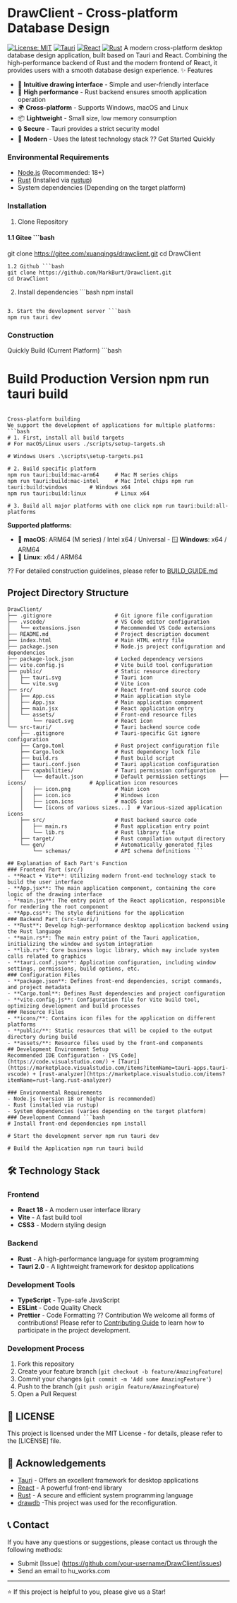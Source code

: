 # DrawClient - Cross-platform Database Design 
[![License: MIT](https://img.shields.io/badge/License-MIT-yellow.svg)](https://opensource.org/licenses/MIT)
[![Tauri](https://img.shields.io/badge/Tauri-2.0-blue.svg)](https://tauri.app/) [![React](https://img.shields.io/badge/React-18-blue.svg)](https://reactjs.org/)
[![Rust](https://img.shields.io/badge/Rust-1.70+-orange.svg)](https://www.rust-lang.org/) 
A modern cross-platform desktop database design application, built based on Tauri and React. Combining the high-performance backend of Rust and the modern frontend of React, it provides users with a smooth database design experience. 
✨ Features 
- 🎨 **Intuitive drawing interface** - Simple and user-friendly interface
- 🚀 **High performance** - Rust backend ensures smooth application operation
- 🌍 **Cross-platform** - Supports Windows, macOS and Linux
- 📦 **Lightweight** - Small size, low memory consumption
- 🔒 **Secure** - Tauri provides a strict security model
- 🎯 **Modern** - Uses the latest technology stack 
?? Get Started Quickly 
### Environmental Requirements 
- [Node.js](https://nodejs.org/) (Recommended: 18+)
- [Rust](https://www.rust-lang.org/) (Installed via [rustup](https://rustup.rs/))
- System dependencies (Depending on the target platform) 
### Installation 
1. Clone Repository
#### 1.1 Gitee ```bash
git clone https://gitee.com/xuanqings/drawclient.git
cd DrawClient
```
1.2 Github ```bash
git clone https://github.com/MarkBurt/Drawclient.git
cd DrawClient
```

2. Install dependencies ```bash
npm install
```

3. Start the development server ```bash
npm run tauri dev
```

### Construction 
Quickly Build (Current Platform) ```bash
# Build Production Version npm run tauri build
```

Cross-platform building 
We support the development of applications for multiple platforms: 
```bash
# 1. First, install all build targets
# For macOS/Linux users ./scripts/setup-targets.sh

# Windows Users .\scripts\setup-targets.ps1

# 2. Build specific platform
npm run tauri:build:mac-arm64     # Mac M series chips
npm run tauri:build:mac-intel     # Mac Intel chips npm run tauri:build:windows       # Windows x64
npm run tauri:build:linux         # Linux x64

# 3. Build all major platforms with one click npm run tauri:build:all-platforms
```

**Supported platforms:**
- 🍎 **macOS**: ARM64 (M series) / Intel x64 / Universal - 🪟 **Windows**: x64 / ARM64
- 🐧 **Linux**: x64 / ARM64

?? For detailed construction guidelines, please refer to [BUILD_GUIDE.md](BUILD_GUIDE.md) 
## Project Directory Structure 
```
DrawClient/
├── .gitignore                    # Git ignore file configuration
├── .vscode/                      # VS Code editor configuration
│   └── extensions.json           # Recommended VS Code extensions
├── README.md                     # Project description document
├── index.html                    # Main HTML entry file
├── package.json                  # Node.js project configuration and dependencies
├── package-lock.json             # Locked dependency versions
├── vite.config.js                # Vite build tool configuration
├── public/                       # Static resource directory
│   ├── tauri.svg                 # Tauri icon
│   └── vite.svg                  # Vite icon
├── src/                          # React front-end source code
│   ├── App.css                   # Main application style
│   ├── App.jsx                   # Main application component
│   ├── main.jsx                  # React application entry
│   └── assets/                   # Front-end resource files
│       └── react.svg             # React icon
└── src-tauri/                    # Tauri backend source code
    ├── .gitignore                # Tauri-specific Git ignore configuration
    ├── Cargo.toml                # Rust project configuration file
    ├── Cargo.lock                # Rust dependency lock file
    ├── build.rs                  # Rust build script
    ├── tauri.conf.json           # Tauri application configuration
    ├── capabilities/             # Tauri permission configuration
    │   └── default.json          # Default permission settings    ├── icons/                    # Application icon resources
    │   ├── icon.png              # Main icon
    │   ├── icon.ico              # Windows icon
    │   ├── icon.icns             # macOS icon
    │   └── [icons of various sizes...]  # Various-sized application icons
    ├── src/                      # Rust backend source code
    │   ├── main.rs               # Rust application entry point
    │   └── lib.rs                # Rust library file
    ├── target/                   # Rust compilation output directory
    └── gen/                      # Automatically generated files
        └── schemas/              # API schema definitions ```

## Explanation of Each Part's Function 
### Frontend Part (src/)
- **React + Vite**: Utilizing modern front-end technology stack to build the user interface
- **App.jsx**: The main application component, containing the core logic of the drawing interface
- **main.jsx**: The entry point of the React application, responsible for rendering the root component
- **App.css**: The style definitions for the application 
### Backend Part (src-tauri/)
- **Rust**: Develop high-performance desktop application backend using the Rust language
- **main.rs**: The main entry point of the Tauri application, initializing the window and system integration
- **lib.rs**: Core business logic library, which may include system calls related to graphics
- **tauri.conf.json**: Application configuration, including window settings, permissions, build options, etc. 
### Configuration Files
- **package.json**: Defines front-end dependencies, script commands, and project metadata
- **Cargo.toml**: Defines Rust dependencies and project configuration
- **vite.config.js**: Configuration file for Vite build tool, optimizing development and build processes 
### Resource Files
- **icons/**: Contains icon files for the application on different platforms
- **public/**: Static resources that will be copied to the output directory during build
- **assets/**: Resource files used by the front-end components 
## Development Environment Setup 
Recommended IDE Configuration - [VS Code](https://code.visualstudio.com/) + [Tauri](https://marketplace.visualstudio.com/items?itemName=tauri-apps.tauri-vscode) + [rust-analyzer](https://marketplace.visualstudio.com/items?itemName=rust-lang.rust-analyzer)

### Environmental Requirements
- Node.js (version 18 or higher is recommended)
- Rust (installed via rustup)
- System dependencies (varies depending on the target platform) 
### Development Command ```bash
# Install front-end dependencies npm install

# Start the development server npm run tauri dev

# Build the Application npm run tauri build
```

## 🛠️ Technology Stack 
### Frontend
- **React 18** - A modern user interface library
- **Vite** - A fast build tool
- **CSS3** - Modern styling design 
### Backend
- **Rust** - A high-performance language for system programming
- **Tauri 2.0** - A lightweight framework for desktop applications 
### Development Tools
- **TypeScript** - Type-safe JavaScript
- **ESLint** - Code Quality Check
- **Prettier** - Code Formatting 
?? Contribution 
We welcome all forms of contributions! Please refer to [Contributing Guide](CONTRIBUTING.md) to learn how to participate in the project development. 
### Development Process 
1. Fork this repository
2. Create your feature branch (`git checkout -b feature/AmazingFeature`)
3. Commit your changes (`git commit -m 'Add some AmazingFeature'`)
4. Push to the branch (`git push origin feature/AmazingFeature`)
5. Open a Pull Request 
## 📝 LICENSE 
This project is licensed under the MIT License - for details, please refer to the [LICENSE] file. 
## 🙏 Acknowledgements 
- [Tauri](https://tauri.app/) - Offers an excellent framework for desktop applications
- [React](https://reactjs.org/) - A powerful front-end library
- [Rust](https://www.rust-lang.org/) - A secure and efficient system programming language
- [drawdb](https://github.com/drawdb-io/drawdb) -This project was used for the reconfiguration.
## 📞 Contact 
If you have any questions or suggestions, please contact us through the following methods: 
- Submit [Issue] (https://github.com/your-username/DrawClient/issues)
- Send an email to hu_works.com 
---

⭐ If this project is helpful to you, please give us a Star!
